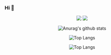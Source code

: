 ### Hi 👋
<div align="center">

<img src="https://img.shields.io/badge/EKS-blue?style=flat&logo=amazoneks&logoColor=FF9900"/>
<img src="https://img.shields.io/badge/Scss-green?style=flat&logo=Sass&logoColor=CC6699"/>

![Anurag's github stats](https://github-readme-stats.vercel.app/api?username=6810779s&show_icons=true&theme=tokyonight)

![Top Langs](https://github-readme-stats.vercel.app/api/top-langs/?username=HaeDalWang&layout=compact&theme=tokyonight)

![Top Langs](https://github-readme-stats.vercel.app/api/top-langs/?username=6810779s&layout=compact&theme=tokyonight)


</div>
